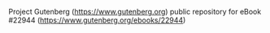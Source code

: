 Project Gutenberg (https://www.gutenberg.org) public repository for eBook #22944 (https://www.gutenberg.org/ebooks/22944)
